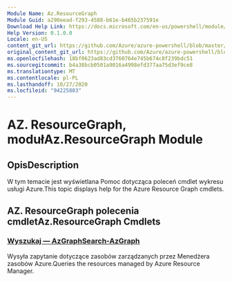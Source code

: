 ```yaml
---
Module Name: Az.ResourceGraph
Module Guid: a290eead-f293-4588-b61e-b465b237591e
Download Help Link: https://docs.microsoft.com/en-us/powershell/module/az.resourcegraph
Help Version: 0.1.0.0
Locale: en-US
content_git_url: https://github.com/Azure/azure-powershell/blob/master/src/ResourceGraph/ResourceGraph/help/Az.ResourceGraph.md
original_content_git_url: https://github.com/Azure/azure-powershell/blob/master/src/ResourceGraph/ResourceGraph/help/Az.ResourceGraph.md
ms.openlocfilehash: 18bf0623ad83cd3760764e745b674c8f239bdc51
ms.sourcegitcommit: b4a38bcb0501a9016a4998efd377aa75d3ef9ce8
ms.translationtype: MT
ms.contentlocale: pl-PL
ms.lasthandoff: 10/27/2020
ms.locfileid: "94225803"
---
```

# <span data-ttu-id="e78a0-101">AZ. ResourceGraph, moduł</span><span class="sxs-lookup"><span data-stu-id="e78a0-101">Az.ResourceGraph Module</span></span>
## <span data-ttu-id="e78a0-102">Opis</span><span class="sxs-lookup"><span data-stu-id="e78a0-102">Description</span></span>
<span data-ttu-id="e78a0-103">W tym temacie jest wyświetlana Pomoc dotycząca poleceń cmdlet wykresu usługi Azure.</span><span class="sxs-lookup"><span data-stu-id="e78a0-103">This topic displays help for the Azure Resource Graph cmdlets.</span></span>

## <span data-ttu-id="e78a0-104">AZ. ResourceGraph polecenia cmdlet</span><span class="sxs-lookup"><span data-stu-id="e78a0-104">Az.ResourceGraph Cmdlets</span></span>
### [<span data-ttu-id="e78a0-105">Wyszukaj — AzGraph</span><span class="sxs-lookup"><span data-stu-id="e78a0-105">Search-AzGraph</span></span>](Search-AzGraph.md)
<span data-ttu-id="e78a0-106">Wysyła zapytanie dotyczące zasobów zarządzanych przez Menedżera zasobów Azure.</span><span class="sxs-lookup"><span data-stu-id="e78a0-106">Queries the resources managed by Azure Resource Manager.</span></span>

